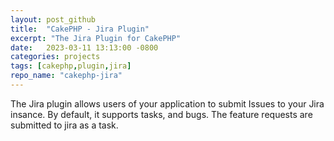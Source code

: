 ```yaml
---
layout: post_github
title:  "CakePHP - Jira Plugin"
excerpt: "The Jira Plugin for CakePHP"
date:   2023-03-11 13:13:00 -0800
categories: projects
tags: [cakephp,plugin,jira]
repo_name: "cakephp-jira"
---
```


The Jira plugin allows users of your application to submit Issues to your Jira insance.
By default, it supports tasks, and bugs. The feature requests are submitted to jira as a task. 

